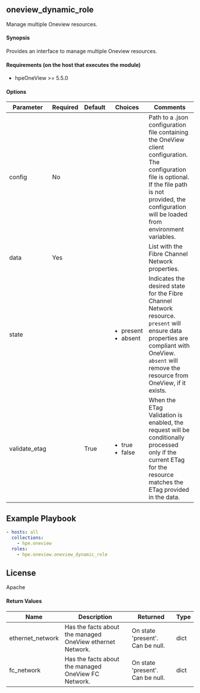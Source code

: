 ## oneview_dynamic_role
Manage multiple Oneview resources.

#### Synopsis
 Provides an interface to manage multiple Oneview resources.

#### Requirements (on the host that executes the module)
  * hpeOneView >= 5.5.0

#### Options

| Parameter     | Required    | Default  | Choices    | Comments |
| ------------- |-------------| ---------|----------- |--------- |
| config  |   No  |  | |  Path to a .json configuration file containing the OneView client configuration. The configuration file is optional. If the file path is not provided, the configuration will be loaded from environment variables.  |
| data  |   Yes  |  | |  List with the Fibre Channel Network properties.  |
| state  |   |  | <ul> <li>present</li>  <li>absent</li> </ul> |  Indicates the desired state for the Fibre Channel Network resource. `present` will ensure data properties are compliant with OneView. `absent` will remove the resource from OneView, if it exists.  |
| validate_etag  |   |  True  | <ul> <li>true</li>  <li>false</li> </ul> |  When the ETag Validation is enabled, the request will be conditionally processed only if the current ETag for the resource matches the ETag provided in the data.  |

## Example Playbook

```yaml
- hosts: all
  collections:
    - hpe.oneview
  roles:
    - hpe.oneview.oneview_dynamic_role
```

## License

Apache

#### Return Values

| Name          | Description  | Returned | Type       |
| ------------- |-------------| ---------|----------- |
| ethernet_network   | Has the facts about the managed OneView ethernet Network. |  On state 'present'. Can be null. |  dict |
| fc_network    | Has the facts about the managed OneView FC Network. |  On state 'present'. Can be null. |  dict |
